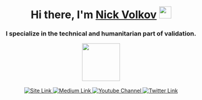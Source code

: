 <div id="header" align="center">
  <h1 align="center">Hi there, I'm <a href="https://www.marsunion.space/" target="_blank">Nick Volkov</a> 
  <img src="https://media.giphy.com/media/w1OBpBd7kJqHrJnJ13/giphy.gif" height="32"/></h1>
  <h3 align="center">I specialize in the technical and humanitarian part of validation.</h3>


  <img src="https://user-images.githubusercontent.com/93942801/154148059-37210507-3847-4024-8bae-d7309f44b33e.png" width="100"/>  
  <br>  <br>
  <div id="badges">
    <a href="https://www.marsunion.space/">
      <img src="https://img.shields.io/badge/My_Site-blue?style=for-the-badge&logo=GoogleChrome&logoColor=white" alt="Site Link"/>
    </a>
    <a href="https://medium.com/@krutouchel">
      <img src="https://img.shields.io/badge/Medium-yellow?style=for-the-badge&logo=medium&logoColor=white" alt="Medium Link"/>
    </a>
    <a href="https://www.youtube.com/channel/UCA48cj8UZWkMbKDxuplqgQg">
      <img src="https://img.shields.io/badge/YouTube-red?style=for-the-badge&logo=youtube&logoColor=white" alt="Youtube Channel"/>
    </a>
    <a href="https://twitter.com/kolyok777">
      <img src="https://img.shields.io/badge/Twitter-blue?style=for-the-badge&logo=twitter&logoColor=white" alt="Twitter Link"/>
    </a>
  </div>
  
 </div>
